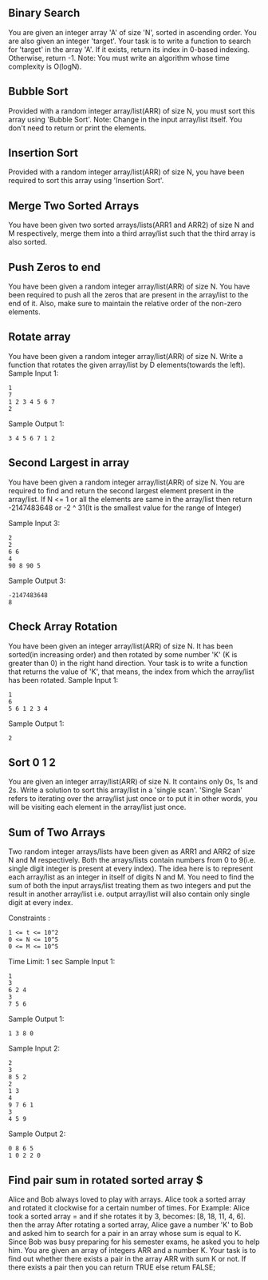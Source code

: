 ## Binary Search
You are given an integer array 'A' of size 'N', sorted in ascending order. You are also given an integer 'target'.
Your task is to write a function to search for 'target' in the array 'A'. If it exists, return its index in 0-based indexing. Otherwise, return -1.
Note: You must write an algorithm whose time complexity is O(logN).

## Bubble Sort
Provided with a random integer array/list(ARR) of size N, you must sort this array using 'Bubble Sort'.
Note:
Change in the input array/list itself. You don't need to return or print the elements.

## Insertion Sort
Provided with a random integer array/list(ARR) of size N, you have been required to sort this array using 'Insertion Sort'.

## Merge Two Sorted Arrays
You have been given two sorted arrays/lists(ARR1 and ARR2) of size N and M respectively, merge them into a third array/list such that the third array is also sorted.

## Push Zeros to end
You have been given a random integer array/list(ARR) of size N. You have been required to push all the zeros that are present in the array/list to the end of it. Also, make sure to maintain the relative order of the non-zero elements.

## Rotate array
You have been given a random integer array/list(ARR) of size N. Write a function that rotates the given array/list by D elements(towards the left).
Sample Input 1:
```
1
7
1 2 3 4 5 6 7
2
```
Sample Output 1:
```
3 4 5 6 7 1 2
```

## Second Largest in array
You have been given a random integer array/list(ARR) of size N. You are required to find and return the second largest element present in the array/list.
If N <= 1 or all the elements are same in the array/list then return -2147483648 or -2 ^ 31(It is the smallest value for the range of Integer)

Sample Input 3:
```
2
2
6 6
4
90 8 90 5
```
Sample Output 3:
```
-2147483648
8
```
## Check Array Rotation
You have been given an integer array/list(ARR) of size N. It has been sorted(in increasing order) and then rotated by some number 'K' (K is greater than 0) in the right hand direction.
Your task is to write a function that returns the value of 'K', that means, the index from which the array/list has been rotated.
Sample Input 1:
```
1
6
5 6 1 2 3 4
```
Sample Output 1:
```
2
```
## Sort 0 1 2
You are given an integer array/list(ARR) of size N. It contains only 0s, 1s and 2s. Write a solution to sort this array/list in a 'single scan'.
'Single Scan' refers to iterating over the array/list just once or to put it in other words, you will be visiting each element in the array/list just once.

## Sum of Two Arrays
Two random integer arrays/lists have been given as ARR1 and ARR2 of size N and M respectively. Both the arrays/lists contain numbers from 0 to 9(i.e. single digit integer is present at every index). The idea here is to represent each array/list as an integer in itself of digits N and M.
You need to find the sum of both the input arrays/list treating them as two integers and put the result in another array/list i.e. output array/list will also contain only single digit at every index.

Constraints :
```
1 <= t <= 10^2
0 <= N <= 10^5
0 <= M <= 10^5
```
Time Limit: 1 sec 
Sample Input 1:
```
1
3
6 2 4
3
7 5 6
```
Sample Output 1:
```
1 3 8 0
```
Sample Input 2:
```
2
3
8 5 2
2
1 3
4
9 7 6 1
3
4 5 9
```
Sample Output 2:
```
0 8 6 5
1 0 2 2 0 
```
## Find pair sum in rotated sorted array $
Alice and Bob always loved to play with arrays. Alice took a sorted array and rotated it clockwise for a
certain number of times.
For Example:
Alice took a sorted array =
and if she rotates it by 3,
becomes: [8, 18, 11, 4, 6].
then the array
After rotating a sorted array, Alice gave a number 'K' to Bob and asked him to search for a pair in an
array whose sum is equal to K. Since Bob was busy preparing for his semester exams, he asked you to
help him.
You are given an array of integers ARR and a number K. Your task is to find out whether there exists a
pair in the array ARR with sum K or not. If there exists a pair then you can return TRUE else retum FALSE;
